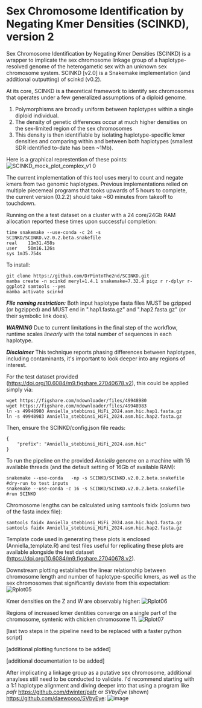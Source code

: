 # Sex Chromosome Identification by Negating Kmer Densities (SCINKD), version 2
Sex Chromosome Identification by Negating Kmer Densities (SCINKD) is a wrapper to implicate the sex chromosome linkage group of a haplotype-resolved genome of the heterogametic sex with an unknown sex chromosome system.
SCINKD [v2.0] is a Snakemake implementation (and additional outputting) of scinkd (v0.2).

At its core, SCINKD is a theoretical framework to identify sex chromosomes that operates under a few generalized assumptions of a diploid genome.
  1. Polymorphisms are broadly uniform between haplotypes within a single diploid individual.
  2. The density of genetic differences occur at much higher densities on the sex-limited region of the sex chromosomes
  3. This density is then identifiable by isolating haplotype-specific kmer densities and comparing within and between both haplotypes (smallest SDR identified to-date has been ~1Mb).

Here is a graphical represtention of these points:
![SCINKD_mock_plot_complex_v1 0](https://github.com/user-attachments/assets/b57bf8e7-19a8-4d1c-9963-541a0e6e0cab)


The current implementation of this tool uses meryl to count and negate kmers from two genomic haplotypes.
Previous implementations relied on multiple piecemeal programs that tooks upwards of 5 hours to complete, the current version (0.2.2) should take ~60 minutes from takeoff to touchdown.

Running on the a test dataset on a cluster with a 24 core/24Gb RAM allocation reported these times upon successful completion:
```
time snakemake --use-conda -c 24 -s SCINKD/SCINKD.v2.0.2.beta.snakefile
real	11m31.458s
user	50m16.126s
sys	1m35.754s
```

To install:
```
git clone https://github.com/DrPintoThe2nd/SCINKD.git
mamba create -n scinkd meryl=1.4.1 snakemake=7.32.4 pigz r r-dplyr r-ggplot2 samtools --yes
mamba activate scinkd 
```

_**File naming restriction:**_ Both input haplotype fasta files MUST be gzipped (or bgzipped) and MUST end in ".hap1.fasta.gz" and ".hap2.fasta.gz" (or their symbolic link does).

_**WARNING**_ Due to current limitations in the final step of the workflow, runtime scales _linearly_ with the total number of sequences in each haplotype.

_**Disclaimer**_ This technique reports phasing differences between haplotypes, including contaminants, it's important to look deeper into any regions of interest.

For the test dataset provided (https://doi.org/10.6084/m9.figshare.27040678.v2), this could be applied simply via:
```
wget https://figshare.com/ndownloader/files/49948980
wget https://figshare.com/ndownloader/files/49948983
ln -s 49948980 Anniella_stebbinsi_HiFi_2024.asm.hic.hap1.fasta.gz
ln -s 49948983 Anniella_stebbinsi_HiFi_2024.asm.hic.hap2.fasta.gz
```
Then, ensure the SCINKD/config.json file reads:
```
{
	"prefix": "Anniella_stebbinsi_HiFi_2024.asm.hic"
}
```
To run the pipeline on the provided _Anniella_ genome on a machine with 16 available threads (and the default setting of 16Gb of available RAM):
```
snakemake --use-conda   -np -s SCINKD/SCINKD.v2.0.2.beta.snakefile          #dry-run to test inputs
snakemake --use-conda -c 16 -s SCINKD/SCINKD.v2.0.2.beta.snakefile          #run SCINKD
```
Chromosome lengths can be calculated using samtools faidx (column two of the fasta index file):
```
samtools faidx Anniella_stebbinsi_HiFi_2024.asm.hic.hap1.fasta.gz
samtools faidx Anniella_stebbinsi_HiFi_2024.asm.hic.hap2.fasta.gz
```

Template code used in generating these plots is enclosed (Anniella_template.R) and test files useful for replicating these plots are available alongside the test dataset (https://doi.org/10.6084/m9.figshare.27040678.v2).

Downstream plotting establishes the linear relationship between chromosome length and number of haplotype-specific kmers, as well as the sex chromosomes that significantly deviate from this expectation:
![Rplot05](https://github.com/user-attachments/assets/8511ec53-9ccb-4aa6-ac45-bc5e9e945484)

Kmer densities on the Z and W are observably higher:
![Rplot06](https://github.com/user-attachments/assets/13b16d8c-748a-4a2b-86dc-ffb29a0bdd00)

Regions of increased kmer dentities converge on a single part of the chromosome, syntenic with chicken chromosome 11.
![Rplot07](https://github.com/user-attachments/assets/1b84e928-7d3d-4186-9f7e-8ff8995496fe)

[last two steps in the pipeline need to be replaced with a faster python script]

[additional plotting functions to be added]

[additional documentation to be added] 

After implicating a linkage group as a putative sex chromosome, additional anaylses still need to be conducted to validate. I'd recommend starting with a 1:1 haplotype alignment and diving deeper into that using a program like _pafr_ https://github.com/dwinter/pafr or _SVbyEye_ (shown) https://github.com/daewoooo/SVbyEye:
![image](https://github.com/user-attachments/assets/21df933e-c7d8-4a8d-b284-4b85224eec34)
